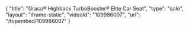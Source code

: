 {
    "title": "Graco&reg; Highback TurboBooster&reg; Elite Car Seat",
    "type": "solo",
    "layout": "iframe-static",
    "videoId": "109986007",
    "url": "\/tvpembed\/109986007"
}